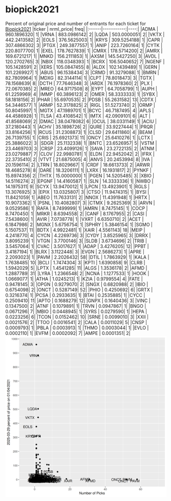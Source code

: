 # biopick2021
Percent of original price and number of entrants for each ticket for [Biopick2021](https://twitter.com/hashtag/Biopick2021)
|ticker |  nrml_price| freq|
|:------|-----------:|----:|
|ADMA   | 960.1896320|    1|
|VRNA   | 883.0986142|    2|
|LQDA   | 503.0000051|    2|
|VKTX   | 442.2413582|    2|
|EOLS   | 376.5625003|    1|
|KRYS   | 309.5254188|    1|
|CAPR   | 307.4866302|    3|
|PTGX   | 249.3877557|    1|
|ANIP   | 223.7260164|    1|
|CYTK   | 220.8077700|    1|
|EXEL   | 178.7627839|    1|
|CMRX   | 178.5714200|    2|
|AMRX   | 169.6721217|    1|
|MNKD   | 156.2111853|    1|
|AXSM   | 145.5427250|    3|
|AVDL   | 120.2702765|    3|
|NBIX   | 118.0348393|    1|
|BCRX   | 106.5040652|    7|
|NGENF  | 105.1428591|    2|
|XERS   | 105.0847455|    8|
|ALDX   | 102.1439489|    1|
|GERN   | 101.2269927|    1|
|ABUS   |  96.1538434|    3|
|CRMD   |  91.3279088|    1|
|BMRN   |  82.7809964|    1|
|MDXG   |  82.3144114|    1|
|CLPT   |  78.8018473|    3|
|TGTX   |  78.1568639|    8|
|DCTH   |  77.7646348|    3|
|ARDX   |  76.1978360|    2|
|PLX    |  72.0670385|    2|
|MREO   |  64.9717508|    8|
|EYPT   |  64.7058799|    1|
|AUPH   |  61.2259969|    4|
|IMMP   |  60.3896123|    2|
|OMER   |  58.3333333|    1|
|SYBX   |  58.1818156|    2|
|PHAR   |  55.6970535|    2|
|PDSB   |  55.2631582|   13|
|CDTX   |  54.3446577|    1|
|ARMP   |  52.3178825|    2|
|RIGL   |  51.5273740|    2|
|ORMP   |  50.8045997|    1|
|MGTX   |  47.1989701|    1|
|BCYC   |  46.7187495|    4|
|APLS   |  44.4586928|    1|
|TLSA   |  43.4108542|    1|
|IMTX   |  42.0909101|    6|
|ALT    |  41.8568069|    2|
|DMAC   |  38.0478082|    6|
|OCUL   |  38.0331149|    1|
|ACIU   |  37.2180443|    1|
|ACHV   |  35.1898726|    2|
|QURE   |  33.9227444|    1|
|PRQR   |  33.8164256|    1|
|RCUS   |  31.2308873|    1|
|CLSD   |  29.6411860|    4|
|BEAM   |  26.7139755|    1|
|CRIS   |  25.6921373|   11|
|ONCY   |  25.6410276|    1|
|LCTX   |  25.3886022|    3|
|SDGR   |  25.1132338|    1|
|BNTC   |  23.6526957|    5|
|VSTM   |  23.4469703|    3|
|CRSP   |  23.4099126|    1|
|SAVA   |  23.2722135|    2|
|ATNM   |  23.0279887|    7|
|CLOV   |  22.9980781|    1|
|ELDN   |  22.9452042|    2|
|IFRX   |  22.3735410|    2|
|VTVT   |  21.6875005|    4|
|ANVS   |  20.2453994|    8|
|IVA    |  20.1596114|    2|
|LTRN   |  18.8029667|    1|
|CRDF   |  18.6613733|    2|
|ARWR   |  18.4685278|    8|
|DARE   |  18.3206111|    1|
|LXRX   |  16.1931817|    2|
|PYNKF  |  15.8974356|    2|
|THTX   |  15.0000000|    1|
|PGEN   |  14.5205485|    3|
|XBIO   |  14.5116274|    2|
|EPGNF  |  14.4160587|    1|
|SLN    |  14.3333336|    1|
|NWBO   |  14.1975311|    9|
|SCYX   |  13.9470012|    1|
|LPCN   |  13.4923901|    1|
|RGLS   |  13.3076925|    3|
|EPIX   |  13.0325807|    3|
|CTSO   |  11.9474315|    1|
|BYSI   |  11.8421059|    1|
|ABEO   |  11.7633131|    2|
|NNOX   |  11.4391948|    1|
|HRTX   |  10.9073362|    1|
|PSNL   |  10.4082807|    3|
|CTMX   |   9.2625369|    3|
|ARVN   |   9.0529586|    1|
|RAFA   |   8.7499999|    1|
|AMRN   |   8.7475145|    1|
|COCP   |   8.7470450|    1|
|MRKR   |   8.6394558|    2|
|CANF   |   8.1767955|    2|
|CASI   |   7.5438600|    1|
|AVIR   |   7.0738778|    1|
|VXRT   |   6.6350710|    2|
|ACET   |   6.1847986|    2|
|MGNX   |   5.6756754|    1|
|SPHRY  |   5.3846154|    1|
|SGMO   |   5.1507537|   11|
|BDTX   |   4.9922481|    1|
|XAIR   |   4.5561143|   18|
|MEIP   |   4.2418770|    4|
|CYCN   |   4.2269736|    3|
|CYDY   |   3.8525965|    3|
|DRRX   |   3.8095239|    1|
|VTGN   |   3.7700146|    3|
|SLDB   |   3.6734696|    2|
|TRIB   |   3.5457064|    1|
|CVAC   |   3.5017627|    1|
|ADAP   |   3.4276205|   12|
|PPBT   |   3.4187194|    1|
|BLRX   |   3.1122448|    3|
|EVGN   |   2.5686273|    1|
|APRE   |   2.2093023|    1|
|PAVM   |   2.2026432|   58|
|DTIL   |   1.7863929|    1|
|KALA   |   1.7638485|   10|
|BCLI   |   1.7474304|    3|
|KPTI   |   1.6390858|    9|
|CLRB   |   1.5942029|    5|
|LPTX   |   1.4541285|   11|
|ALGS   |   1.3536178|    2|
|AFMD   |   1.2887789|   31|
|LYRA   |   1.2366548|    2|
|NCNA   |   1.1277533|    1|
|HOOK   |   1.0669077|    1|
|ATHA   |   1.0245213|    1|
|KZIA   |   0.9799554|    4|
|FATE   |   0.9478145|    3|
|OPGN   |   0.9279070|    2|
|SNGX   |   0.6820988|    2|
|IBIO   |   0.6754098|    2|
|ONCT   |   0.5287149|   52|
|PHIO   |   0.4250692|    6|
|GRTX   |   0.3216374|    1|
|PCSA   |   0.2933635|    1|
|BTAI   |   0.2535885|    1|
|CYCC   |   0.2509410|   11|
|APTO   |   0.1688279|   12|
|GNPX   |   0.1640436|    3|
|VINC   |   0.1347500|    2|
|ATNF   |   0.1079891|    1|
|TRVN   |   0.0947867|    1|
|BNGO   |   0.0671296|    7|
|MBIO   |   0.0448945|    1|
|SYRS   |   0.0279590|    1|
|HEPA   |   0.0223256|    6|
|TCON   |   0.0152462|   10|
|SRNE   |   0.0099010|    3|
|XXII   |   0.0021576|    2|
|TTOO   |   0.0016541|    2|
|CALA   |   0.0011029|    5|
|CNSP   |   0.0009793|    1|
|PBLA   |   0.0003913|    1|
|THMO   |   0.0003044|    1|
|EVLO   |   0.0002110|    1|
|EVFM   |   0.0002092|    7|
|AMPE   |   0.0001351|    2|
![retvspicks](biopicks.png?raw=true)
